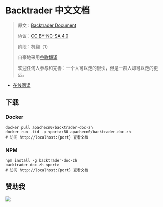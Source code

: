 # Backtrader 中文文档

> 原文：[Backtrader Document](https://www.backtrader.com/)
> 
> 协议：[CC BY-NC-SA 4.0](http://creativecommons.org/licenses/by-nc-sa/4.0/)
> 
> 阶段：机翻（1）
> 
> 自豪地采用[谷歌翻译](https://translate.google.cn/)
> 
> 欢迎任何人参与和完善：一个人可以走的很快，但是一群人却可以走的更远。

* [在线阅读](https://backtrader.flygon.net)
## 下载

### Docker

```
docker pull apachecn0/backtrader-doc-zh
docker run -tid -p <port>:80 apachecn0/backtrader-doc-zh
# 访问 http://localhost:{port} 查看文档
```

### NPM

```
npm install -g backtrader-doc-zh
backtrader-doc-zh <port>
# 访问 http://localhost:{port} 查看文档
```

## 赞助我

![](https://img-blog.csdnimg.cn/20200112005920729.png)
